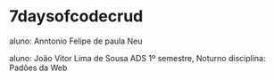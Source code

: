 # 7daysofcodecrud
aluno: Anntonio Felipe de paula Neu 

aluno: João Vitor Lima de Sousa
ADS 1º semestre, Noturno 
disciplina: Padões da Web
